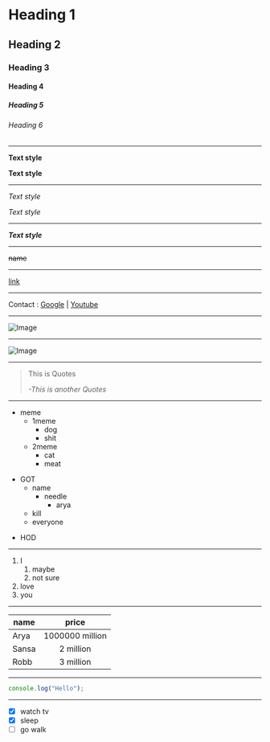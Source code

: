 # Heading 1

## Heading 2

### Heading 3

#### Heading 4

##### Heading 5

###### Heading 6

---

**Text style**

**Text style**

---

_Text style_

_Text style_

---

**_Text style_**

---

~~name~~

---

[link](https://www.google.com/)

---

Contact : [Google] | [Youtube]

[Google]: https://www.google.com/
[Youtube]: https://www.youtube.com/

---

![Image](https://avatars.githubusercontent.com/u/163516350?v=4)

---

![Image][Image]

[Image]: https://avatars.githubusercontent.com/u/163516350?v=4

---

> This is Quotes
>
> _-This is another Quotes_

---

- meme
  - 1meme
    - dog
    - shit
  - 2meme
    - cat
    - meat

* GOT
  - name
    - needle
      - arya
  - kill
  - everyone

- HOD

---

1.  I
    1. maybe
    2. not sure
2.  love
3.  you

---

| name  |      price      |
| ----- | :-------------: |
| Arya  | 1000000 million |
| Sansa |    2 million    |
| Robb  |    3 million    |

---

```javascript
console.log("Hello");
```

---

- [x] watch tv
- [x] sleep
- [ ] go walk
